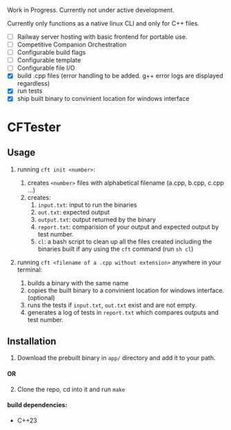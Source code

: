 Work in Progress. Currently not under active development.

Currently only functions as a native linux CLI and only for C++ files. 

- [ ] Railway server hosting with basic frontend for portable use.
- [ ] Competitive Companion Orchestration
- [ ] Configurable build flags
- [ ] Configurable template
- [ ] Configurable file I/O
- [x] build .cpp files (error handling to be added. g++ error logs are displayed regardless)
- [x] run tests 
- [x] ship built binary to convinient location for windows interface

# CFTester


## Usage 
1. running `cft init <number>`: 
    1. creates `<number>` files with alphabetical filename (a.cpp, b.cpp, c.cpp ...) 
    2. creates:
        1. `input.txt`: input to run the binaries
        2.  `out.txt`: expected output
        3. `output.txt`: output returned by the binary
        4. `report.txt`: comparision of your output and expected output by test number.
        3. `cl`: a bash script to clean up all the files created including the binaries built if any using the `cft` command (run `sh cl`)

2. running `cft <filename of a .cpp without extension>` anywhere in your terminal: 
    1. builds a binary with the same name
    2. copies the built binary to a convinient location for windows interface. (optional)
    2. runs the tests if `input.txt`, `out.txt` exist and are not empty.
    3. generates a log of tests in `report.txt` which compares outputs and test number.


## Installation
1. Download the prebuilt binary in `app/` directory and add it to your path.

#### OR

2. Clone the repo, cd into it and run `make`
#### build dependencies:
- C++23

